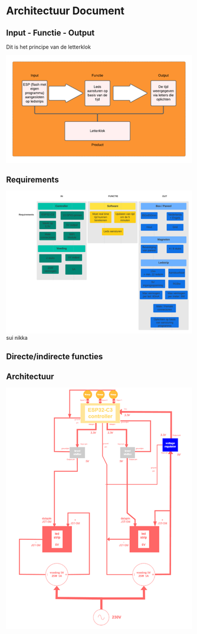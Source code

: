 <h1>Architectuur Document</h1>
<h2>Input - Functie - Output</h2>
<p>Dit is het principe van de letterklok</p>
<img src = "Foto's/Input-Functie-Output.png">


<h2>Requirements</h2>
<img src = "Foto's/Requirements.png">sui nikka

<h2>Directe/indirecte functies</h2>

<h2>Architectuur</h2>
<img src = "Foto's/Architecture.png">